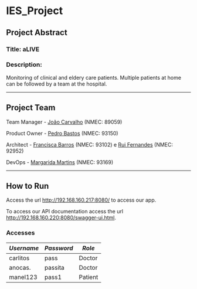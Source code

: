# IES_Project

## Project Abstract

### Title: **aLIVE**

### Description:

Monitoring of clinical and eldery care patients. 
Multiple patients at home can be followed by a team at the hospital.

---
## Project Team

Team Manager - [João Carvalho](https://github.com/joaocarvalho19) (NMEC: 89059)

Product Owner - [Pedro Bastos](https://github.com/bastos-01) (NMEC: 93150)

Architect - [Francisca Barros](https://github.com/itskikat/) (NMEC: 93102) e [Rui Fernandes](https://github.com/Rui-FMF) (NMEC: 92952)

DevOps - [Margarida Martins](https://github.com/margaridasmartins) (NMEC: 93169)

---
## How to Run

Access the url http://192.168.160.217:8080/ to access our app.

To access our API documentation access the url http://192.168.160.220:8080/swagger-ui.html.


### Accesses

| *Username* | *Password* | *Role*    |
|------------|------------|-----------|
| carlitos   | pass       | Doctor    |
| anocas.    | passita    | Doctor    |
| manel123   | pass1      | Patient   |
